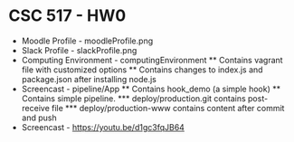 # CSC 517 - HW0

* Moodle Profile - moodleProfile.png
* Slack Profile - slackProfile.png
* Computing Environment - computingEnvironment
** Contains vagrant file with customized options
** Contains changes to index.js and package.json after installing node.js
* Screencast - pipeline/App
** Contains hook_demo (a simple hook)
** Contains simple pipeline. 
*** deploy/production.git contains post-receive file
*** deploy/production-www contains content after commit and push
* Screencast - https://youtu.be/d1gc3fqJB64